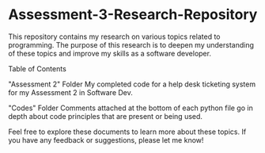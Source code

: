 # Assessment-3-Research-Repository

This repository contains my research on various topics related to programming. The purpose of this research is to deepen my understanding of these topics and improve my skills as a software developer.

Table of Contents

"Assessment 2" Folder
My completed code for a help desk ticketing system for my Assessment 2 in Software Dev.

"Codes" Folder
Comments attached at the bottom of each python file go in depth about code principles that are present or being used.

Feel free to explore these documents to learn more about these topics. If you have any feedback or suggestions, please let me know!
